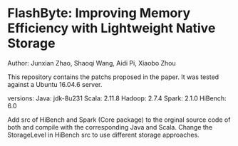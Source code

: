 # FlashByte: Improving Memory Efficiency with Lightweight Native Storage
Author: Junxian Zhao, Shaoqi Wang, Aidi Pi, Xiaobo Zhou

This repository contains the patchs proposed in the paper.
It was tested against a Ubuntu 16.04.6 server.

versions:
Java: jdk-8u231
Scala: 2.11.8
Hadoop: 2.7.4
Spark: 2.1.0
HiBench: 6.0

Add src of HiBench and Spark (Core package) to the orginal source code of both and compile with the corresponding Java and Scala.
Change the StorageLevel in HiBench src to use different storage approaches.
